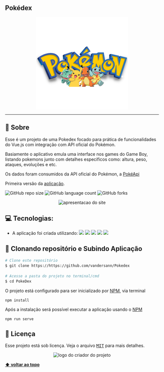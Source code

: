 ## Pokédex
<p align="center">
    <img width="300" src="/src/assets/title50.png">
</p>

-------

## 🔎 Sobre
Esse é um projeto de uma Pokedex focado para prática de funcionalidades do Vue.js com integração com API oficial do Pokémon.

Basiamente o aplicativo emula uma interface nos games do Game Boy, listando pokemons junto com detalhes
específicos como: altura, peso, ataques, evoluções e etc.

Os dados foram consumidos da API oficial do Pokémon, a [PokéApi](https://pokeapi.co/)

Primeira versão da [aplicação](https://user-images.githubusercontent.com/65673565/163481449-aef38c4b-ba00-46c6-805c-38f732d69b76.gif).

![GitHub repo size](https://img.shields.io/github/repo-size/vandersann/Pokedex?style=for-the-badge)
![GitHub language count](https://img.shields.io/github/languages/count/vandersann/Pokedex?style=for-the-badge)
![GitHub forks](https://img.shields.io/github/forks/iuricode/Pokedex?style=for-the-badge)

<p align="center">
<img  width="800" src="/src/assets/apresentacao.gif" alt="apresentacao do site">
</p>


## 💻 Tecnologias:

* A aplicação foi criada utilizando:
  <img src="https://img.shields.io/badge/html5-%23E34F26.svg?style=flat&logo=html5&logoColor=white">
  <img src="https://img.shields.io/badge/css3-%231572B6.svg?style=flat&logo=css3&logoColor=white">
  <img src="https://img.shields.io/badge/vuejs-%2335495e.svg?style=flat&logo=vuedotjs&logoColor=%234FC08D">
  <img src="https://img.shields.io/badge/Vuetify-1867C0?style=flat&logo=vuetify&logoColor=AEDDFF">
  <img src="https://img.shields.io/badge/node.js-6DA55F?style=flat&logo=node.js&logoColor=white">   
  
## 🤘 Clonando repositório e Subindo Aplicação

```bash
# Clone este repositório
$ git clone https://https://github.com/vandersann/Pokedex

# Acesse a pasta do projeto no terminal/cmd
$ cd PokeDex
```

O projeto está configurado para ser inicializado por [NPM](https://www.npmjs.com/), via terminal

```shell
npm install
```

Após a instalação será possível executar a aplicação usando o [NPM](https://www.npmjs.com/)

```shell
npm run serve
```

## 📝 Licença

Esse projeto está sob licença. Veja o arquivo <kbd>[MIT](Mit.md)</kbd> para mais detalhes.

<p align="center">
  <img witdh="300" src="https://user-images.githubusercontent.com/65673565/190916838-46057236-9d6e-4e75-b919-d24f673caec7.svg" alt="logo do criador do projeto")
 </p>


**[⬆ voltar ao topo](#Pokédex )**
